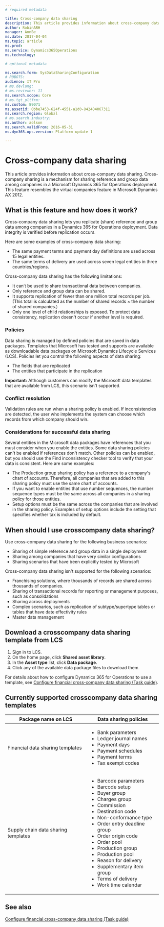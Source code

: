 ```yaml
---
# required metadata

title: Cross-company data sharing
description: This article provides information about cross-company data sharing. Cross-company sharing is a mechanism for sharing reference and group data among companies in a Microsoft Dynamics 365 for Operations deployment. This feature resembles the virtual companies feature in Microsoft Dynamics AX 2012.
author: RobinARH
manager: AnnBe
ms.date: 2017-04-04
ms.topic: article
ms.prod: 
ms.service: Dynamics365Operations
ms.technology: 

# optional metadata

ms.search.form: SysDataSharingConfiguration
# ROBOTS: 
audience: IT Pro
# ms.devlang: 
# ms.reviewer: 11
ms.search.scope: Core
# ms.tgt_pltfrm: 
ms.custom: 89071
ms.assetid: 0bbe7453-624f-4551-a1d0-842484067311
ms.search.region: Global
# ms.search.industry: 
ms.author: aolson
ms.search.validFrom: 2016-05-31
ms.dyn365.ops.version: Platform update 1

---
```


# Cross-company data sharing

This article provides information about cross-company data sharing. Cross-company sharing is a mechanism for sharing reference and group data among companies in a Microsoft Dynamics 365 for Operations deployment. This feature resembles the virtual companies feature in Microsoft Dynamics AX 2012.

What is this feature and how does it work?
------------------------------------------

Cross-company data sharing lets you replicate (share) reference and group data among companies in a Dynamics 365 for Operations deployment. Data integrity is verified before replication occurs. 

Here are some examples of cross-company data sharing:

-   The same payment terms and payment day definitions are used across 15 legal entities.
-   The same terms of delivery are used across seven legal entities in three countries/regions.

Cross-company data sharing has the following limitations:

-   It can’t be used to share transactional data between companies.
-   Only reference and group data can be shared.
-   It supports replication of fewer than one million total records per job. (This total is calculated as the number of shared records × the number of shared companies.)
-   Only one level of child relationships is exposed. To protect data consistency, replication doesn't occur if another level is required.

### Policies

Data sharing is managed by defined policies that are saved in data packages. Templates that Microsoft has tested and supports are available as downloadable data packages on Microsoft Dynamics Lifecycle Services (LCS). Policies let you control the following aspects of data sharing:

-   The fields that are replicated
-   The entities that participate in the replication

**Important:** Although customers can modify the Microsoft data templates that are available from LCS, this scenario isn't supported.

### Conflict resolution

Validation rules are run when a sharing policy is enabled. If inconsistencies are detected, the user who implements the system can choose which records from which company should win.

### Considerations for successful data sharing

Several entities in the Microsoft data packages have references that you must consider when you enable the entities. Some data sharing policies can't be enabled if references don't match. Other policies can be enabled, but you should use the Find inconsistency checker tool to verify that your data is consistent. Here are some examples:

-   The Production group sharing policy has a reference to a company's chart of accounts. Therefore, all companies that are added to this sharing policy must use the same chart of accounts.
-   If you want to enable entities that use number sequences, the number sequence types must be the same across all companies in a sharing policy for those entities.
-   Setup options must be the same across the companies that are involved in the sharing policy. Examples of setup options include the setting that specifies whether tax is included by default.

## When should I use crosscompany data sharing?
Use cross-company data sharing for the following business scenarios:

-   Sharing of simple reference and group data in a single deployment
-   Sharing among companies that have very similar configurations
-   Sharing scenarios that have been explicitly tested by Microsoft

Cross-company data sharing isn't supported for the following scenarios:

-   Franchising solutions, where thousands of records are shared across thousands of companies.
-   Sharing of transactional records for reporting or management purposes, such as consolidations
-   Sharing across deployments
-   Complex scenarios, such as replication of subtype/supertype tables or tables that have date effectivity rules
-   Master data management

## Download a crosscompany data sharing template from LCS
1.  Sign in to LCS.
2.  On the home page, click **Shared asset library**.
3.  In the **Asset type** list, click **Data package**.
4.  Click any of the available data package files to download them.

For details about how to configure Dynamics 365 for Operations to use a template, see [Configure financial cross-company data sharing (Task guide)](http://ax.help.dynamics.com/en/wiki/configure-financial-cross-company-data-sharing/).

## Currently supported crosscompany data sharing templates
<table>
<thead>
<tr class="header">
<th>Package name on LCS</th>
<th>Data sharing policies</th>
</tr>
</thead>
<tbody>
<tr class="odd">
<td>Financial data sharing templates</td>
<td><ul>
<li>Bank parameters</li>
<li>Ledger journal names</li>
<li>Payment days</li>
<li>Payment schedules</li>
<li>Payment terms</li>
<li>Tax exempt codes</li>
</ul></td>
</tr>
<tr class="even">
<td>Supply chain data sharing templates</td>
<td><ul>
<li>Barcode parameters</li>
<li>Barcode setup</li>
<li>Buyer group</li>
<li>Charges group</li>
<li>Commission</li>
<li>Destination code</li>
<li>Non-conformance type</li>
<li>Order entry deadline group</li>
<li>Order origin code</li>
<li>Order pool</li>
<li>Production group</li>
<li>Production pool</li>
<li>Reason for delivery</li>
<li>Supplementary item group</li>
<li>Terms of delivery</li>
<li>Work time calendar</li>
</ul></td>
</tr>
</tbody>
</table>



See also
--------

[Configure financial cross-company data sharing (Task guide)](http://ax.help.dynamics.com/en/wiki/configure-financial-cross-company-data-sharing/)

